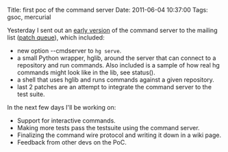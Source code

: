 Title: first poc of the command server
Date: 2011-06-04 10:37:00
Tags: gsoc, mercurial

Yesterday I sent out an [early version](http://article.gmane.org/gmane.comp.version-control.mercurial.devel/42131) of the command server to the mailing list ([patch queue][]), which included:

- new option --cmdserver to `hg serve`.
- a small Python wrapper, hglib, around the server that can connect to a repository and run commands. Also included is a sample of how real hg commands might look like in the lib, see status().
- a shell that uses hglib and runs commands against a given repository.
- last 2 patches are an attempt to integrate the command server to the test suite.

In the next few days I'll be working on:

- Support for interactive commands.
- Making more tests pass the testsuite using the command server.
- Finalizing the command wire protocol and writing it down in a wiki page.
- Feedback from other devs on the PoC.

[patch queue]: https://bitbucket.org/idank/hg-cmdserver
